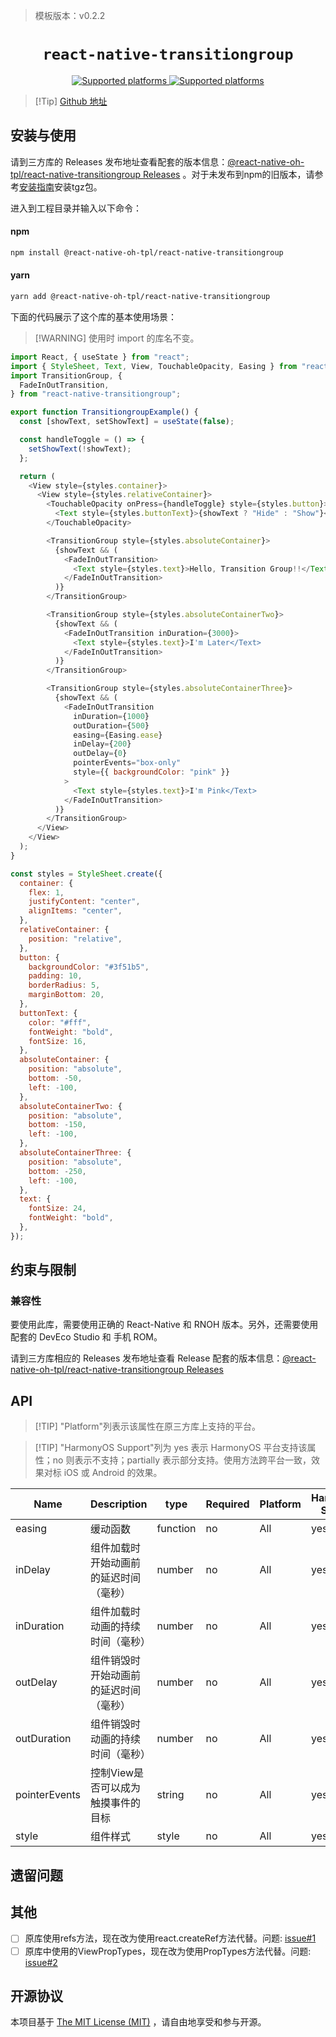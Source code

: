 > 模板版本：v0.2.2

<p align="center">
  <h1 align="center"> <code>react-native-transitiongroup</code> </h1>
</p>
<p align="center">
    <a href="https://github.com/madsleejensen/react-native-transitiongroup">
        <img src="https://img.shields.io/badge/platforms-android%20|%20ios%20|%20harmony%20-lightgrey.svg" alt="Supported platforms" />
    </a>
     <a href="https://www.mit-license.org">
        <img src="https://img.shields.io/badge/license-MIT-green.svg" alt="Supported platforms" />
    </a>
</p>


> [!Tip] [Github 地址](https://github.com/react-native-oh-library/react-native-transitiongroup)

## 安装与使用

请到三方库的 Releases 发布地址查看配套的版本信息：[@react-native-oh-tpl/react-native-transitiongroup Releases](https://github.com/react-native-oh-library/react-native-transitiongroup/releases) 。对于未发布到npm的旧版本，请参考[安装指南](/zh-cn/tgz-usage.md)安装tgz包。

进入到工程目录并输入以下命令：

<!-- tabs:start -->

#### **npm**

```bash
npm install @react-native-oh-tpl/react-native-transitiongroup
```

#### **yarn**

```bash
yarn add @react-native-oh-tpl/react-native-transitiongroup
```

<!-- tabs:end -->

下面的代码展示了这个库的基本使用场景：

> [!WARNING] 使用时 import 的库名不变。

```js
import React, { useState } from "react";
import { StyleSheet, Text, View, TouchableOpacity, Easing } from "react-native";
import TransitionGroup, {
  FadeInOutTransition,
} from "react-native-transitiongroup";

export function TransitiongroupExample() {
  const [showText, setShowText] = useState(false);

  const handleToggle = () => {
    setShowText(!showText);
  };

  return (
    <View style={styles.container}>
      <View style={styles.relativeContainer}>
        <TouchableOpacity onPress={handleToggle} style={styles.button}>
          <Text style={styles.buttonText}>{showText ? "Hide" : "Show"}</Text>
        </TouchableOpacity>

        <TransitionGroup style={styles.absoluteContainer}>
          {showText && (
            <FadeInOutTransition>
              <Text style={styles.text}>Hello, Transition Group!!</Text>
            </FadeInOutTransition>
          )}
        </TransitionGroup>

        <TransitionGroup style={styles.absoluteContainerTwo}>
          {showText && (
            <FadeInOutTransition inDuration={3000}>
              <Text style={styles.text}>I'm Later</Text>
            </FadeInOutTransition>
          )}
        </TransitionGroup>

        <TransitionGroup style={styles.absoluteContainerThree}>
          {showText && (
            <FadeInOutTransition
              inDuration={1000}
              outDuration={500}
              easing={Easing.ease} 
              inDelay={200}
              outDelay={0}
              pointerEvents="box-only"
              style={{ backgroundColor: "pink" }}
            >
              <Text style={styles.text}>I'm Pink</Text>
            </FadeInOutTransition>
          )}
        </TransitionGroup>
      </View>
    </View>
  );
}

const styles = StyleSheet.create({
  container: {
    flex: 1,
    justifyContent: "center",
    alignItems: "center",
  },
  relativeContainer: {
    position: "relative",
  },
  button: {
    backgroundColor: "#3f51b5",
    padding: 10,
    borderRadius: 5,
    marginBottom: 20,
  },
  buttonText: {
    color: "#fff",
    fontWeight: "bold",
    fontSize: 16,
  },
  absoluteContainer: {
    position: "absolute",
    bottom: -50,
    left: -100,
  },
  absoluteContainerTwo: {
    position: "absolute",
    bottom: -150,
    left: -100,
  },
  absoluteContainerThree: {
    position: "absolute",
    bottom: -250,
    left: -100,
  },
  text: {
    fontSize: 24,
    fontWeight: "bold",
  },
});
```

## 约束与限制

### 兼容性

要使用此库，需要使用正确的 React-Native 和 RNOH 版本。另外，还需要使用配套的 DevEco Studio 和 手机 ROM。

请到三方库相应的 Releases 发布地址查看 Release 配套的版本信息：[@react-native-oh-tpl/react-native-transitiongroup Releases](https://github.com/react-native-oh-library/react-native-transitiongroup/releases)

## API

> [!TIP] "Platform"列表示该属性在原三方库上支持的平台。

> [!TIP] "HarmonyOS Support"列为 yes 表示 HarmonyOS 平台支持该属性；no 则表示不支持；partially 表示部分支持。使用方法跨平台一致，效果对标 iOS 或 Android 的效果。

| Name          | Description                            | type     | Required | Platform | HarmonyOS Support |
| ------------- | -------------------------------------- | -------- | -------- | -------- | ----------------- |
| easing        | 缓动函数                               | function | no       | All      | yes               |
| inDelay       | 组件加载时开始动画前的延迟时间（毫秒） | number   | no       | All      | yes               |
| inDuration    | 组件加载时动画的持续时间（毫秒）       | number   | no       | All      | yes               |
| outDelay      | 组件销毁时开始动画前的延迟时间（毫秒） | number   | no       | All      | yes               |
| outDuration   | 组件销毁时动画的持续时间（毫秒）       | number   | no       | All      | yes               |
| pointerEvents | 控制View是否可以成为触摸事件的目标     | string   | no       | All      | yes               |
| style         | 组件样式                               | style    | no       | All      | yes               |

## 遗留问题

## 其他

- [ ] 原库使用refs方法，现在改为使用react.createRef方法代替。问题: [issue#1](https://github.com/react-native-oh-library/react-native-transitiongroup/issues/1)
- [ ] 原库中使用的ViewPropTypes，现在改为使用PropTypes方法代替。问题: [issue#2](https://github.com/react-native-oh-library/react-native-transitiongroup/issues/2)

## 开源协议

本项目基于 [The MIT License (MIT)](https://www.mit-license.org) ，请自由地享受和参与开源。
